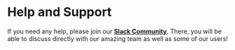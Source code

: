 # Help and Support

If you need any help, please join our [**Slack Community**](https://join.slack.com/t/qovery-community/shared_invite/enQtODkxMzk0NTM3MzY3LTY5OWFkZDUxOTAzMWQ4MGZjYzg5YmE4YTM3MWIxNjg3NzYzNGYxMmQ3OWNiMWU3MmM0NjIwYmM1NTM1NjU5ODI). There, you will be able to discuss directly with our amazing team as well as some of our users! 




